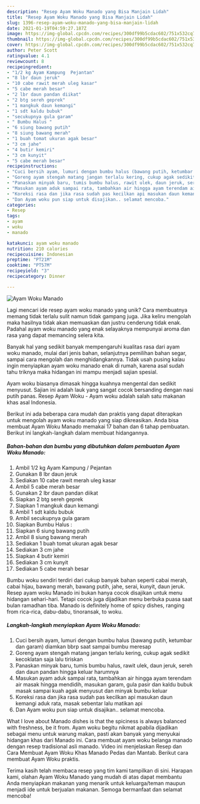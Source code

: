```yaml
---
description: "Resep Ayam Woku Manado yang Bisa Manjain Lidah"
title: "Resep Ayam Woku Manado yang Bisa Manjain Lidah"
slug: 1396-resep-ayam-woku-manado-yang-bisa-manjain-lidah
date: 2021-01-19T04:59:27.187Z
image: https://img-global.cpcdn.com/recipes/300df99b5cdac602/751x532cq70/ayam-woku-manado-foto-resep-utama.jpg
thumbnail: https://img-global.cpcdn.com/recipes/300df99b5cdac602/751x532cq70/ayam-woku-manado-foto-resep-utama.jpg
cover: https://img-global.cpcdn.com/recipes/300df99b5cdac602/751x532cq70/ayam-woku-manado-foto-resep-utama.jpg
author: Peter Scott
ratingvalue: 4.1
reviewcount: 8
recipeingredient:
- "1/2 kg Ayam Kampung  Pejantan"
- "8 lbr daun jeruk"
- "10 cabe rawit merah uleg kasar"
- "5 cabe merah besar"
- "2 lbr daun pandan diikat"
- "2 btg sereh geprek"
- "1 mangkuk daun kemangi"
- "1 sdt kaldu bubuk"
- "secukupnya gula garam"
- " Bumbu Halus "
- "6 siung bawang putih"
- "8 siung bawang merah"
- "1 buah tomat ukuran agak besar"
- "3 cm jahe"
- "4 butir kemiri"
- "3 cm kunyit"
- "5 cabe merah besar"
recipeinstructions:
- "Cuci bersih ayam, lumuri dengan bumbu halus (bawang putih, ketumbar dan garam) diamkan bbrp saat sampai bumbu meresap"
- "Goreng ayam stengah matang jangan terlalu kering, cukup agak sedikit kecoklatan saja lalu tiriskan"
- "Panaskan minyak baru, tumis bumbu halus, rawit ulek, daun jeruk, sereh dan daun pandan hingga keluar harumnya"
- "Masukan ayam aduk sampai rata, tambahkan air hingga ayam terendam air masak hingga mendidih, masukan garam, gula pasir dan kaldu bubuk masak sampai kuah agak menyusut dan minyak bumbu keluar"
- "Koreksi rasa dan jika rasa sudah pas kecilkan api masukan daun kemangi aduk rata, masak sebentar lalu matikan api"
- "Dan Ayam woku pun siap untuk disajikan.. selamat mencoba."
categories:
- Resep
tags:
- ayam
- woku
- manado

katakunci: ayam woku manado 
nutrition: 210 calories
recipecuisine: Indonesian
preptime: "PT21M"
cooktime: "PT57M"
recipeyield: "3"
recipecategory: Dinner

---
```



![Ayam Woku Manado](https://img-global.cpcdn.com/recipes/300df99b5cdac602/751x532cq70/ayam-woku-manado-foto-resep-utama.jpg)

Lagi mencari ide resep ayam woku manado yang unik? Cara membuatnya memang tidak terlalu sulit namun tidak gampang juga. Jika keliru mengolah maka hasilnya tidak akan memuaskan dan justru cenderung tidak enak. Padahal ayam woku manado yang enak selayaknya mempunyai aroma dan rasa yang dapat memancing selera kita.

Banyak hal yang sedikit banyak mempengaruhi kualitas rasa dari ayam woku manado, mulai dari jenis bahan, selanjutnya pemilihan bahan segar, sampai cara mengolah dan menghidangkannya. Tidak usah pusing kalau ingin menyiapkan ayam woku manado enak di rumah, karena asal sudah tahu triknya maka hidangan ini mampu menjadi sajian spesial.

Ayam woku biasanya dimasak hingga kuahnya mengental dan sedikit menyusut. Sajian ini adalah lauk yang sangat cocok bersanding dengan nasi putih panas. Resep Ayam Woku - Ayam woku adalah salah satu makanan khas asal Indonesia.


Berikut ini ada beberapa cara mudah dan praktis yang dapat diterapkan untuk mengolah ayam woku manado yang siap dikreasikan. Anda bisa membuat Ayam Woku Manado memakai 17 bahan dan 6 tahap pembuatan. Berikut ini langkah-langkah dalam membuat hidangannya.

<!--inarticleads1-->

##### Bahan-bahan dan bumbu yang dibutuhkan dalam pembuatan Ayam Woku Manado:

1. Ambil 1/2 kg Ayam Kampung / Pejantan
1. Gunakan 8 lbr daun jeruk
1. Sediakan 10 cabe rawit merah uleg kasar
1. Ambil 5 cabe merah besar
1. Gunakan 2 lbr daun pandan diikat
1. Siapkan 2 btg sereh geprek
1. Siapkan 1 mangkuk daun kemangi
1. Ambil 1 sdt kaldu bubuk
1. Ambil secukupnya gula garam
1. Siapkan  Bumbu Halus :
1. Siapkan 6 siung bawang putih
1. Ambil 8 siung bawang merah
1. Sediakan 1 buah tomat ukuran agak besar
1. Sediakan 3 cm jahe
1. Siapkan 4 butir kemiri
1. Sediakan 3 cm kunyit
1. Sediakan 5 cabe merah besar


Bumbu woku sendiri terdiri dari cukup banyak bahan seperti cabai merah, cabai hijau, bawang merah, bawang putih, jahe, serai, kunyit, daun jeruk. Resep ayam woku Manado ini bukan hanya cocok disajikan untuk menu hidangan sehari-hari. Tetapi cocok juga dijadikan menu berbuka puasa saat bulan ramadhan tiba. Manado is definitely home of spicy dishes, ranging from rica-rica, dabu-dabu, tinoransak, to woku. 

<!--inarticleads2-->

##### Langkah-langkah menyiapkan Ayam Woku Manado:

1. Cuci bersih ayam, lumuri dengan bumbu halus (bawang putih, ketumbar dan garam) diamkan bbrp saat sampai bumbu meresap
1. Goreng ayam stengah matang jangan terlalu kering, cukup agak sedikit kecoklatan saja lalu tiriskan
1. Panaskan minyak baru, tumis bumbu halus, rawit ulek, daun jeruk, sereh dan daun pandan hingga keluar harumnya
1. Masukan ayam aduk sampai rata, tambahkan air hingga ayam terendam air masak hingga mendidih, masukan garam, gula pasir dan kaldu bubuk masak sampai kuah agak menyusut dan minyak bumbu keluar
1. Koreksi rasa dan jika rasa sudah pas kecilkan api masukan daun kemangi aduk rata, masak sebentar lalu matikan api
1. Dan Ayam woku pun siap untuk disajikan.. selamat mencoba.


What I love about Manado dishes is that the spiciness is always balanced with freshness, be it from. Ayam woku begitu nikmat apabila dijadikan sebagai menu untuk warung makan, pasti akan banyak yang menyukai hidangan khas dari Manado ini. Cara membuat ayam woku belanga manado dengan resep tradisional asli manado. Video ini menjelaskan Resep dan Cara Membuat Ayam Woku Khas Manado Pedas dan Mantab. Berikut cara membuat Ayam Woku praktis. 

Terima kasih telah membaca resep yang tim kami tampilkan di sini. Harapan kami, olahan Ayam Woku Manado yang mudah di atas dapat membantu Anda menyiapkan makanan yang menarik untuk keluarga/teman maupun menjadi ide untuk berjualan makanan. Semoga bermanfaat dan selamat mencoba!
